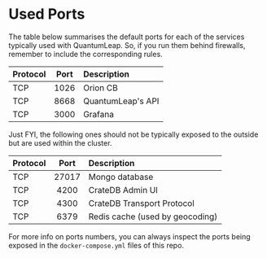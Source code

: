# Used Ports

The table below summarises the default ports for each of the services typically
used with QuantumLeap. So, if you run them behind firewalls, remember to
include the corresponding rules.

| Protocol          | Port          | Description|
| -------------     |:-------------:| :-----|
|TCP| 1026|  Orion CB |
|TCP| 8668|  QuantumLeap's API |
|TCP| 3000|  Grafana |

Just FYI, the following ones should not be typically exposed to the outside but
are used within the cluster.

| Protocol          | Port          | Description|
| -------------     |:-------------:| :-----|
|TCP                | 27017         |  Mongo database |
|TCP                | 4200          |  CrateDB Admin UI |
|TCP                | 4300          |  CrateDB Transport Protocol |
|TCP                | 6379          |  Redis cache (used by geocoding) |

For more info on ports numbers, you can always inspect the ports being exposed
in the `docker-compose.yml` files of this repo.
